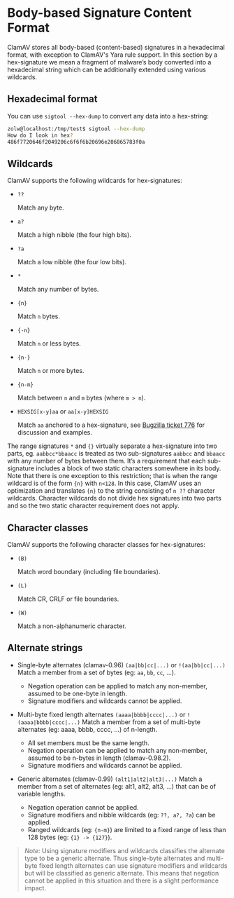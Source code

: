 # Body-based Signature Content Format

ClamAV stores all body-based (content-based) signatures in a hexadecimal format, with exception to ClamAV's Yara rule support. In this section by a hex-signature we mean a fragment of malware’s body converted into a hexadecimal string which can be additionally extended using various wildcards.

## Hexadecimal format

You can use `sigtool --hex-dump` to convert any data into a hex-string:

```bash
zolw@localhost:/tmp/test$ sigtool --hex-dump
How do I look in hex?
486f7720646f2049206c6f6f6b20696e206865783f0a
```

## Wildcards

ClamAV supports the following wildcards for hex-signatures:

- `??`

  Match any byte.

- `a?`

  Match a high nibble (the four high bits).

- `?a`

  Match a low nibble (the four low bits).

- `*`

  Match any number of bytes.

- `{n}`

  Match `n` bytes.

- `{-n}`

  Match `n` or less bytes.

- `{n-}`

  Match `n` or more bytes.

- `{n-m}`

  Match between `n` and `m` bytes (where `m > n`).

- `HEXSIG[x-y]aa` or `aa[x-y]HEXSIG`

  Match `aa` anchored to a hex-signature, see [Bugzilla ticket 776](https://bugzilla.clamav.net/show_bug.cgi?id=776) for discussion and
  examples.

The range signatures `*` and `{}` virtually separate a hex-signature into two parts, eg. `aabbcc*bbaacc` is treated as two sub-signatures `aabbcc` and `bbaacc` with any number of bytes between them. It’s a requirement that each sub-signature includes a block of two static characters somewhere in its body. Note that there is one exception to this restriction; that is when the range wildcard is of the form `{n}` with `n<128`. In this case, ClamAV uses an optimization and translates `{n}` to the string consisting of `n ??` character wildcards. Character wildcards do not divide hex signatures into two parts and so the two static character requirement does not apply.

## Character classes

ClamAV supports the following character classes for hex-signatures:

- `(B)`

  Match word boundary (including file boundaries).

- `(L)`

  Match CR, CRLF or file boundaries.

- `(W)`

  Match a non-alphanumeric character.

## Alternate strings

- Single-byte alternates (clamav-0.96) `(aa|bb|cc|...)` or `!(aa|bb|cc|...)` Match a member from a set of bytes (eg: `aa`, `bb`, `cc`, ...).
  - Negation operation can be applied to match any non-member, assumed to be one-byte in length.
  - Signature modifiers and wildcards cannot be applied.

- Multi-byte fixed length alternates `(aaaa|bbbb|cccc|...)` or `!(aaaa|bbbb|cccc|...)` Match a member from a set of multi-byte alternates (eg: aaaa, bbbb, cccc, ...) of n-length.
  - All set members must be the same length.
  - Negation operation can be applied to match any non-member, assumed to be n-bytes in length (clamav-0.98.2).
  - Signature modifiers and wildcards cannot be applied.

- Generic alternates (clamav-0.99) `(alt1|alt2|alt3|...)` Match a member from a set of alternates (eg: alt1, alt2, alt3, ...) that can be of variable lengths.
  - Negation operation cannot be applied.
  - Signature modifiers and nibble wildcards (eg: `??, a?, ?a`) can be applied.
  - Ranged wildcards (eg: `{n-m}`) are limited to a fixed range of less than 128 bytes (eg: `{1} -> {127}`).

> _Note_: Using signature modifiers and wildcards classifies the alternate type to be a generic alternate. Thus single-byte alternates and multi-byte fixed length alternates can use signature modifiers and wildcards but will be classified as generic alternate. This means that negation cannot be applied in this situation and there is a slight performance impact.
